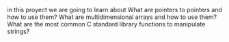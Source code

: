 in this proyect we are going to learn about 
What are pointers to pointers and how to use them?
What are multidimensional arrays and how to use them?
What are the most common C standard library functions to manipulate strings?